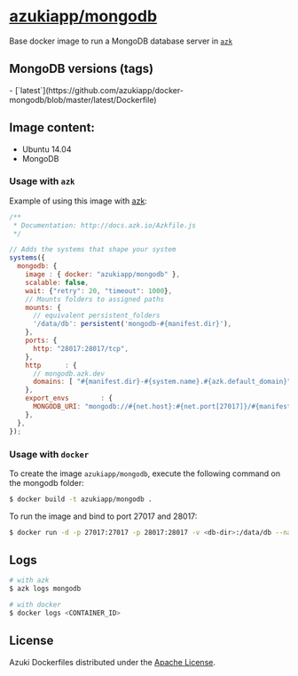 [azukiapp/mongodb](http://images.azk.io/#/mongodb)
==================

Base docker image to run a MongoDB database server in [`azk`](http://azk.io)

MongoDB versions (tags)
---

<versions>
- [`latest`](https://github.com/azukiapp/docker-mongodb/blob/master/latest/Dockerfile)
</versions>

Image content:
---

- Ubuntu 14.04
- MongoDB

### Usage with `azk`

Example of using this image with [azk](http://azk.io):

```js
/**
 * Documentation: http://docs.azk.io/Azkfile.js
 */

// Adds the systems that shape your system
systems({
  mongodb: {
    image : { docker: "azukiapp/mongodb" },
    scalable: false,
    wait: {"retry": 20, "timeout": 1000},
    // Mounts folders to assigned paths
    mounts: {
      // equivalent persistent_folders
      '/data/db': persistent('mongodb-#{manifest.dir}'),
    },
    ports: {
      http: "28017:28017/tcp",
    },
    http      : {
      // mongodb.azk.dev
      domains: [ "#{manifest.dir}-#{system.name}.#{azk.default_domain}" ],
    },
    export_envs        : {
      MONGODB_URI: "mongodb://#{net.host}:#{net.port[27017]}/#{manifest.dir}_development",
    },
  },
});
```


### Usage with `docker`

To create the image `azukiapp/mongodb`, execute the following command on the mongodb folder:

```sh
$ docker build -t azukiapp/mongodb .
```

To run the image and bind to port 27017 and 28017:

```sh
$ docker run -d -p 27017:27017 -p 28017:28017 -v <db-dir>:/data/db --name mongodb azukiapp/mongodb
```

Logs
---

```sh
# with azk
$ azk logs mongodb

# with docker
$ docker logs <CONTAINER_ID>
```

## License

Azuki Dockerfiles distributed under the [Apache License][license].

[license]: ./LICENSE
